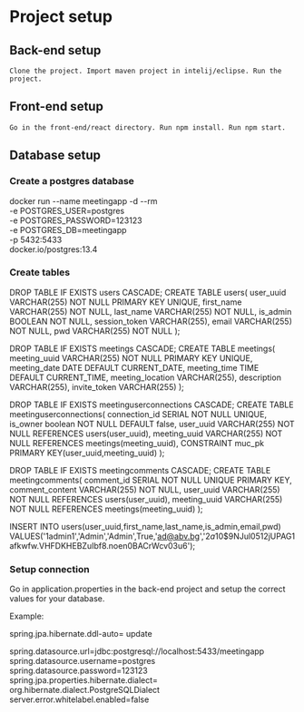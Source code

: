 # Project setup

## Back-end setup

    Clone the project. Import maven project in intelij/eclipse. Run the project.

## Front-end setup

    Go in the front-end/react directory. Run npm install. Run npm start.

## Database setup

### Create a postgres database

docker run --name meetingapp -d --rm \
  -e POSTGRES_USER=postgres \
  -e POSTGRES_PASSWORD=123123 \
  -e POSTGRES_DB=meetingapp \
  -p 5432:5433\
  docker.io/postgres:13.4

### Create tables

DROP TABLE IF EXISTS users CASCADE;
CREATE TABLE users(
user_uuid VARCHAR(255) NOT NULL PRIMARY KEY UNIQUE,
    first_name VARCHAR(255) NOT NULL,
    last_name VARCHAR(255) NOT NULL,
    is_admin BOOLEAN NOT NULL,
    session_token VARCHAR(255),
    email VARCHAR(255) NOT NULL,
    pwd VARCHAR(255) NOT NULL
);

DROP TABLE IF EXISTS meetings CASCADE;
CREATE TABLE meetings(
    meeting_uuid VARCHAR(255) NOT NULL PRIMARY KEY UNIQUE,
    meeting_date DATE DEFAULT CURRENT_DATE,
    meeting_time TIME DEFAULT CURRENT_TIME,
    meeting_location VARCHAR(255),
    description VARCHAR(255),
    invite_token VARCHAR(255)
);

DROP TABLE IF EXISTS meetinguserconnections CASCADE;
CREATE TABLE meetinguserconnections(
    connection_id SERIAL NOT NULL UNIQUE,
    is_owner boolean NOT NULL DEFAULT false,
    user_uuid VARCHAR(255) NOT NULL REFERENCES users(user_uuid),
    meeting_uuid VARCHAR(255) NOT NULL REFERENCES meetings(meeting_uuid),
    CONSTRAINT muc_pk PRIMARY KEY(user_uuid,meeting_uuid)
);

DROP TABLE IF EXISTS meetingcomments CASCADE;
CREATE TABLE meetingcomments(
    comment_id SERIAL NOT NULL UNIQUE PRIMARY KEY,
    comment_content VARCHAR(255) NOT NULL,
    user_uuid VARCHAR(255) NOT NULL REFERENCES users(user_uuid),
    meeting_uuid VARCHAR(255) NOT NULL REFERENCES meetings(meeting_uuid)
);

INSERT INTO users(user_uuid,first_name,last_name,is_admin,email,pwd) VALUES('1admin1','Admin','Admin',True,'ad@abv.bg','$2a$10$9NJul0512jUPAG1afkwfw.VHFDKHEBZuIbf8.noen0BACrWcv03u6');

### Setup connection

Go in application.properties in the back-end project and setup the correct values for your database.

Example: 

spring.jpa.hibernate.ddl-auto= update

spring.datasource.url=jdbc:postgresql://localhost:5433/meetingapp
spring.datasource.username=postgres
spring.datasource.password=123123
spring.jpa.properties.hibernate.dialect= org.hibernate.dialect.PostgreSQLDialect
server.error.whitelabel.enabled=false
